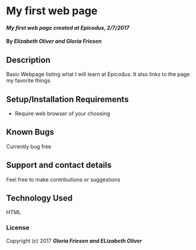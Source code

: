 # My first web page
#### _My first web page created at Epicodus, 2/7/2017_
#### By _**Elizabeth Oliver and Gloria Friesen**_
## Description
Basic Webpage listing what I will learn at Epicodus. It also links to the page my favorite things
## Setup/Installation Requirements
* Require web browser of your choosing

## Known Bugs
Currently bug free
## Support and contact details
Feel free to make contributions or suggestions
## Technology Used
HTML
### License
Copyright (c) 2017 **_Gloria Friesen and ELizabeth Oliver_**
